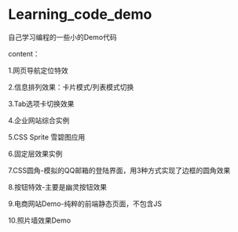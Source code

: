 # Learning_code_demo

自己学习编程的一些小的Demo代码

content：

1.网页导航定位特效

2.信息排列效果：卡片模式/列表模式切换

3.Tab选项卡切换效果

4.企业网站综合实例

5.CSS Sprite 雪碧图应用

6.固定层效果实例

7.CSS圆角-模拟的QQ邮箱的登陆界面，用3种方式实现了边框的圆角效果

8.按钮特效-主要是幽灵按钮效果

9.电商网站Demo-纯粹的前端静态页面，不包含JS

10.照片墙效果Demo
